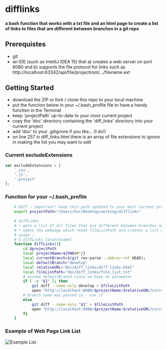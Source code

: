 # difflinks
#### a bash function that works with a txt file and an html page to create a list of links to files that are different between branches in a git repo

## Prerequistes
* git
* an IDE (such as IntelliJ IDEA 15) that a) creates a web server on port 8080 and b) supports the file protocol for links such as http://localhost:63342/api/file/projectroot/.../filename.ext

## Getting Started
* download the ZIP or fork / clone this repo to your local machine
* put the function below in your ~/.bash_profile file to have a handy function in the Terminal
* keep 'projectPath' up-to-date to your most current project
* copy the 'doc' directory containing the 'diff_links' directory into your current project
* add 'doc' to your .gitignore if you like... (I do!)
* on line 257 in diff_links.html there is an array of file extensions to ignore in making the list you may want to edit

### Current excludeExtensions
```javascript
var excludeExtensions = [
    '.css',
    '.js',
    '.project'
];
```

### Function for your ~/.bash_profile

```bash
    # EDIT : important! keep this path updated to your most current project
    export projectPath="/Users/kvr/Desktop/working/difflinks"
    
    # diffLinks
    # • gets a list of all files that are different between branches and writes them to fileListPath
    # • opens the webpage which reads fileListPath and creates a list of files with links that open in your IDE
    # usage :
    # $ diffLinks [branchname]
    function diffLinks(){
        cd $projectPath
        local projectName=${PWD##*/}
        local currentBranch=$(git rev-parse --abbrev-ref HEAD);
        local defaultBranch="develop"
        local relativeURL="doc/diff_links/diff_links.html"
        local fileListPath="doc/diff_links/file_list.txt"
        # assume defaultBranch since we have no parameter
        if [ -z "$1" ]; then
            git diff --name-only develop > $fileListPath
            open "http://localhost:8080/$projectName/$relativeURL?currentBranch=$currentBranch&diffBranch=$defaultBranch"
        # branch name was passed in - use it
        else
            git diff --name-only "$1" > $fileListPath
            open "http://localhost:8080/$projectName/$relativeURL?currentBranch=$currentBranch&diffBranch=$1"
        fi
    }
```
### Example of Web Page Link List
![Example List](http://appcloud9.com/img/diff_links.png)

